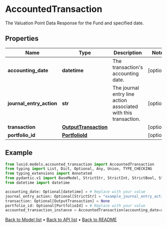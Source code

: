 # AccountedTransaction

The Valuation Point Data Response for the Fund and specified date.
## Properties
Name | Type | Description | Notes
------------ | ------------- | ------------- | -------------
**accounting_date** | **datetime** | The transaction&#39;s accounting date. | [optional] 
**journal_entry_action** | **str** | The journal entry line action associated with this transaction. | [optional] 
**transaction** | [**OutputTransaction**](OutputTransaction.md) |  | [optional] 
**portfolio_id** | [**PortfolioId**](PortfolioId.md) |  | [optional] 
## Example

```python
from lusid.models.accounted_transaction import AccountedTransaction
from typing import List, Dict, Optional, Any, Union, TYPE_CHECKING
from typing_extensions import Annotated
from pydantic.v1 import BaseModel, StrictStr, StrictInt, StrictBool, StrictFloat, StrictBytes, Field, validator, ValidationError, conlist, constr
from datetime import datetime

accounting_date: Optional[datetime] = # Replace with your value
journal_entry_action: Optional[StrictStr] = "example_journal_entry_action"
transaction: Optional[OutputTransaction] = None
portfolio_id: Optional[PortfolioId] = # Replace with your value
accounted_transaction_instance = AccountedTransaction(accounting_date=accounting_date, journal_entry_action=journal_entry_action, transaction=transaction, portfolio_id=portfolio_id)

```

[Back to Model list](../README.md#documentation-for-models) &#8226; [Back to API list](../README.md#documentation-for-api-endpoints) &#8226; [Back to README](../README.md)

